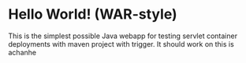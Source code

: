 Hello World! (WAR-style)
===============

This is the simplest possible Java webapp for testing servlet container deployments with maven project with trigger.  It should work on 
this is achanhe 
